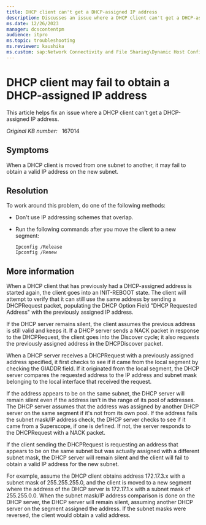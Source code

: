 ```yaml
---
title: DHCP client can't get a DHCP-assigned IP address
description: Discusses an issue where a DHCP client can't get a DHCP-assigned IP address.
ms.date: 12/26/2023
manager: dcscontentpm
audience: itpro
ms.topic: troubleshooting
ms.reviewer: kaushika
ms.custom: sap:Network Connectivity and File Sharing\Dynamic Host Configuration Protocol (DHCP), csstroubleshoot
---
```

# DHCP client may fail to obtain a DHCP-assigned IP address

This article helps fix an issue where a DHCP client can't get a DHCP-assigned IP address.

_Original KB number:_ &nbsp; 167014

## Symptoms

When a DHCP client is moved from one subnet to another, it may fail to obtain a valid IP address on the new subnet.

## Resolution

To work around this problem, do one of the following methods:

- Don't use IP addressing schemes that overlap.

- Run the following commands after you move the client to a new segment:

    ```console
    Ipconfig /Release
    Ipconfig /Renew
    ```

## More information

When a DHCP client that has previously had a DHCP-assigned address is started again, the client goes into an INIT-REBOOT state. The client will attempt to verify that it can still use the same address by sending a DHCPRequest packet, populating the DHCP Option Field "DHCP Requested Address" with the previously assigned IP address.

If the DHCP server remains silent, the client assumes the previous address is still valid and keeps it. If a DHCP server sends a NACK packet in response to the DHCPRequest, the client goes into the Discover cycle; it also requests the previously assigned address in the DHCPDiscover packet.

When a DHCP server receives a DHCPRequest with a previously assigned address specified, it first checks to see if it came from the local segment by checking the GIADDR field. If it originated from the local segment, the DHCP server compares the requested address to the IP address and subnet mask belonging to the local interface that received the request.

If the address appears to be on the same subnet, the DHCP server will remain silent even if the address isn't in the range of its pool of addresses. The DHCP server assumes that the address was assigned by another DHCP server on the same segment if it's not from its own pool. If the address fails the subnet mask/IP address check, the DHCP server checks to see if it came from a Superscope, if one is defined. If not, the server responds to the DHCPRequest with a NACK packet.

If the client sending the DHCPRequest is requesting an address that appears to be on the same subnet but was actually assigned with a different subnet mask, the DHCP server will remain silent and the client will fail to obtain a valid IP address for the new subnet.

For example, assume the DHCP client obtains address 172.17.3.x with a subnet mask of 255.255.255.0, and the client is moved to a new segment where the address of the DHCP server is 172.17.1.x with a subnet mask of 255.255.0.0. When the subnet mask/IP address comparison is done on the DHCP server, the DHCP server will remain silent, assuming another DHCP server on the segment assigned the address. If the subnet masks were reversed, the client would obtain a valid address.
